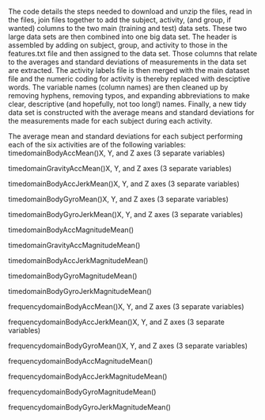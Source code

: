   The code details the steps needed to download and unzip the files, read in the files, join files together to add the subject, activity, (and group, if wanted) columns to the two main (training and test) data sets. These two large data sets are then combined into one big data set. The header is assembled by adding on subject, group, and activity to those in the features.txt file and then assigned to the data set. 
  Those columns that relate to the averages and standard deviations of measurements in the data set are extracted. 
  The activity labels file is then merged with the main dataset file and the numeric coding for activity is thereby replaced with desciptive words. 
  The variable names (column names) are then cleaned up by removing hyphens, removing typos, and expanding abbreviations to make clear, descriptive (and hopefully, not too long!) names. 
  Finally, a new tidy data set is constructed with the average means and standard deviations for the measurements made for each subject during each activity. 
  
  The average mean and standard deviations for each subject performing each of the six activities are of the following variables: 
  timedomainBodyAccMean()X, Y, and Z axes           (3 separate variables)
  
  timedomainGravityAccMean()X, Y, and Z axes        (3 separate variables)
  
  timedomainBodyAccJerkMean()X, Y, and Z axes       (3 separate variables)
  
  timedomainBodyGyroMean()X, Y, and Z axes          (3 separate variables)
  
  timedomainBodyGyroJerkMean()X, Y, and Z axes      (3 separate variables)
  
  timedomainBodyAccMagnitudeMean()
  
  timedomainGravityAccMagnitudeMean()
  
  timedomainBodyAccJerkMagnitudeMean()
  
  timedomainBodyGyroMagnitudeMean()
  
  timedomainBodyGyroJerkMagnitudeMean()
  
  frequencydomainBodyAccMean()X, Y, and Z axes        (3 separate variables)
  
  frequencydomainBodyAccJerkMean()X, Y, and Z axes    (3 separate variables)
  
  frequencydomainBodyGyroMean()X, Y, and Z axes       (3 separate variables)
  
  frequencydomainBodyAccMagnitudeMean()
  
  frequencydomainBodyAccJerkMagnitudeMean()
  
  frequencydomainBodyGyroMagnitudeMean()
  
  frequencydomainBodyGyroJerkMagnitudeMean()
  
